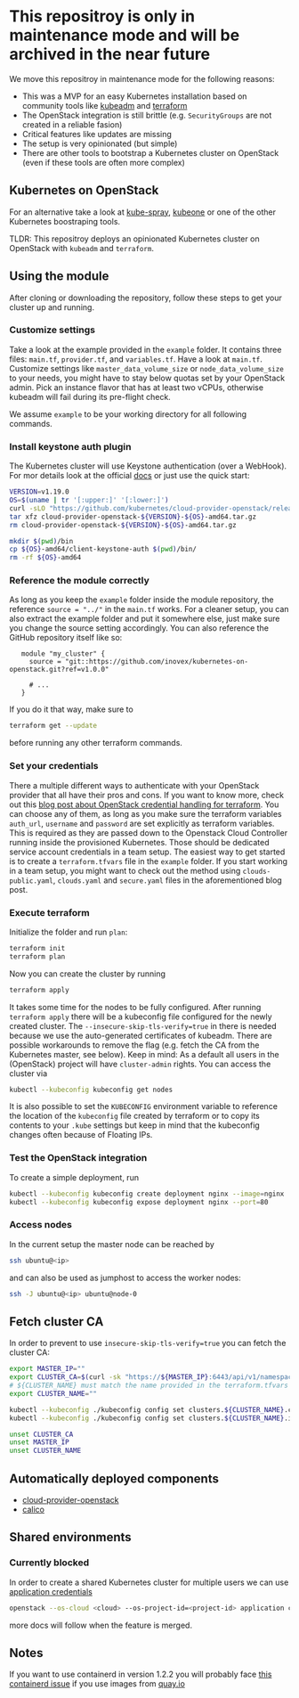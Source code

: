 # **This repositroy is only in maintenance mode and will be archived in the near future**

We move this repositroy in maintenance mode for the following reasons:

- This was a MVP for an easy Kubernetes installation based on community tools like [kubeadm](https://kubernetes.io/docs/reference/setup-tools/kubeadm/kubeadm) and [terraform](https://www.terraform.io)
- The OpenStack integration is still brittle (e.g. `SecurityGroups` are not created in a reliable fasion)
- Critical features like updates are missing
- The setup is very opinionated (but simple)
- There are other tools to bootstrap a Kubernetes cluster on OpenStack (even if these tools are often more complex)

## Kubernetes on OpenStack

For an alternative take a look at [kube-spray](https://github.com/kubernetes-sigs/kubespray/blob/master/docs/openstack.md), [kubeone](https://github.com/kubermatic/kubeone/blob/master/docs/quickstart-openstack.md) or one of the other Kubernetes boostraping tools.

TLDR: This repositroy deploys an opinionated Kubernetes cluster on OpenStack with `kubeadm` and `terraform`.

## Using the module

After cloning or downloading the repository, follow these steps to get your cluster up and running.

### Customize settings

Take a look at the example provided in the `example` folder. It contains three files: `main.tf`, `provider.tf`, and `variables.tf`. Have a look at `main.tf`. Customize settings like `master_data_volume_size` or `node_data_volume_size` to your needs, you might have to stay below quotas set by your OpenStack admin. Pick an instance flavor that has at least two vCPUs, otherwise kubeadm will fail during its pre-flight check.

We assume `example` to be your working directory for all following commands.

### Install keystone auth plugin

The Kubernetes cluster will use Keystone authentication (over a WebHook). For mor details look at the official [docs](https://github.com/kubernetes/cloud-provider-openstack/blob/master/docs/keystone-auth/using-keystone-webhook-authenticator-and-authorizer.md#new-kubectl-clients-from-v1110-and-later) or just use the quick start:

```bash
VERSION=v1.19.0
OS=$(uname | tr '[:upper:]' '[:lower:]')
curl -sLO "https://github.com/kubernetes/cloud-provider-openstack/releases/download/${VERSION}/cloud-provider-openstack-${VERSION}-${OS}-amd64.tar.gz"
tar xfz cloud-provider-openstack-${VERSION}-${OS}-amd64.tar.gz
rm cloud-provider-openstack-${VERSION}-${OS}-amd64.tar.gz

mkdir $(pwd)/bin
cp ${OS}-amd64/client-keystone-auth $(pwd)/bin/
rm -rf ${OS}-amd64
```

### Reference the module correctly

As long as you keep the `example` folder inside the module repository, the reference `source = "../"` in the `main.tf` works. For a cleaner setup, you can also extract the example folder and put it somewhere else, just make sure you change the source setting accordingly. You can also reference the GitHub repository itself like so:

```hcl
   module "my_cluster" {
     source = "git::https://github.com/inovex/kubernetes-on-openstack.git?ref=v1.0.0"

     # ...
   }
```

If you do it that way, make sure to

```bash
terraform get --update
```

before running any other terraform commands.

### Set your credentials

There a multiple different ways to authenticate with your OpenStack provider that all have their pros and cons. If you want to know more, check out this [blog post about OpenStack credential handling for terraform](https://www.inovex.de/blog/managing-secrets-openstack-terraform/). You can choose any of them, as long as you make sure the terraform variables `auth_url`, `username` and `password` are set explicitly as terraform variables. This is required as they are passed down to the Openstack Cloud Controller running inside the provisioned Kubernetes. Those should be dedicated service account credentials in a team setup. The easiest way to get started is to create a `terraform.tfvars` file in the `example` folder. If you start working in a team setup, you might want to check out the method using `clouds-public.yaml`, `clouds.yaml` and `secure.yaml` files in the aforementioned blog post.

### Execute terraform

Initialize the folder and run `plan`:

```bash
terraform init
terraform plan
```

Now you can create the cluster by running

```bash
terraform apply
```

It takes some time for the nodes to be fully configured. After running `terraform apply` there will be a kubeconfig file configured for the newly created cluster. The `--insecure-skip-tls-verify=true` in there is needed because we use the auto-generated certificates of kubeadm. There are possible workarounds to remove the flag (e.g. fetch the CA from the Kubernetes master, see below). Keep in mind: As a default all users in the (OpenStack) project will have `cluster-admin` rights. You can access the cluster via

```bash
kubectl --kubeconfig kubeconfig get nodes
```

It is also possible to set the `KUBECONFIG` environment variable to reference the location of the `kubeconfig` file created by terraform  or to copy its contents to your `.kube` settings but keep in mind that the kubeconfig changes often because of Floating IPs.

### Test the OpenStack integration

To create a simple deployment, run

```bash
kubectl --kubeconfig kubeconfig create deployment nginx --image=nginx
kubectl --kubeconfig kubeconfig expose deployment nginx --port=80
```

### Access nodes

In the current setup the master node can be reached by

```bash
ssh ubuntu@<ip>
```

and can also be used as jumphost to access the worker nodes:

```bash
ssh -J ubuntu@<ip> ubuntu@node-0
```

## Fetch cluster CA

In order to prevent to use `insecure-skip-tls-verify=true` you can fetch the cluster CA:

```bash
export MASTER_IP=""
export CLUSTER_CA=$(curl -sk "https://${MASTER_IP}:6443/api/v1/namespaces/kube-public/configmaps/cluster-info" | jq -r '.data.kubeconfig' | grep -o 'certificate-authority-data:.*' | awk '{print $2}')
# ${CLUSTER_NAME} must match the name provided in the terraform.tfvars
export CLUSTER_NAME=""

kubectl --kubeconfig ./kubeconfig config set clusters.${CLUSTER_NAME}.certificate-authority-data ${CLUSTER_CA}
kubectl --kubeconfig ./kubeconfig config set clusters.${CLUSTER_NAME}.insecure-skip-tls-verify false

unset CLUSTER_CA
unset MASTER_IP
unset CLUSTER_NAME
```

## Automatically deployed components

- [cloud-provider-openstack](https://github.com/kubernetes/cloud-provider-openstack)
- [calico](https://docs.projectcalico.org/v3.4/getting-started/kubernetes/installation/calico#installing-with-the-kubernetes-api-datastore50-nodes-or-less)

## Shared environments

### Currently blocked

In order to create a shared Kubernetes cluster for multiple users we can use [application credentials](https://docs.openstack.org/python-openstackclient/rocky/cli/command-objects/application-credentials.html)

```bash
openstack --os-cloud <cloud> --os-project-id=<project-id> application credential create --restricted kubernetes
```

more docs will follow when the feature is merged.

## Notes

If you want to use containerd in version 1.2.2 you will probably face [this containerd issue](https://github.com/containerd/containerd/issues/2840) if you use images from [quay.io](https://quay.io)
